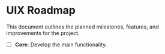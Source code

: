 # UIX Roadmap

This document outlines the planned milestones, features, and improvements for the project.

- [ ] **Core**: Develop the main functionality.